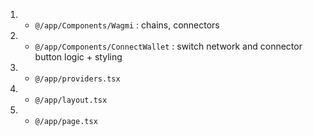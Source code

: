 1. - `@/app/Components/Wagmi` : chains, connectors
2. - `@/app/Components/ConnectWallet` : switch network and connector button logic + styling
3. - `@/app/providers.tsx`
4. - `@/app/layout.tsx`
5. - `@/app/page.tsx`
